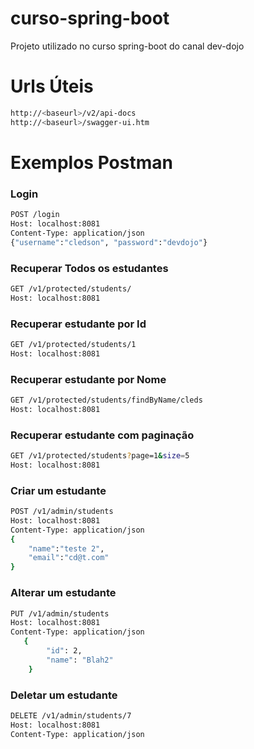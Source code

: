 # curso-spring-boot
Projeto utilizado no curso spring-boot do canal dev-dojo

# Urls Úteis
```sh
http://<baseurl>/v2/api-docs
http://<baseurl>/swagger-ui.htm
```

# Exemplos Postman

### Login
```sh
POST /login 
Host: localhost:8081
Content-Type: application/json
{"username":"cledson", "password":"devdojo"}
```

### Recuperar Todos os estudantes
```sh
GET /v1/protected/students/ 
Host: localhost:8081
```
### Recuperar estudante por Id
```sh
GET /v1/protected/students/1 
Host: localhost:8081
```

### Recuperar estudante por Nome
```sh
GET /v1/protected/students/findByName/cleds
Host: localhost:8081
```

### Recuperar estudante com paginação
```sh
GET /v1/protected/students?page=1&size=5
Host: localhost:8081
```

### Criar um estudante
```sh
POST /v1/admin/students
Host: localhost:8081
Content-Type: application/json
{
	"name":"teste 2",
	"email":"cd@t.com"
}
```

### Alterar um estudante
```sh
PUT /v1/admin/students
Host: localhost:8081
Content-Type: application/json
   {
        "id": 2,
        "name": "Blah2"
    }
```

### Deletar um estudante
```sh
DELETE /v1/admin/students/7
Host: localhost:8081
Content-Type: application/json
```


